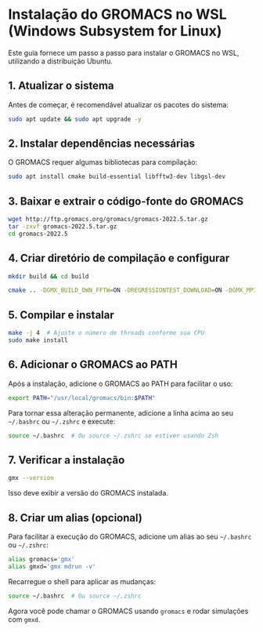# Instalação do GROMACS no WSL (Windows Subsystem for Linux)

Este guia fornece um passo a passo para instalar o GROMACS no WSL, utilizando a distribuição Ubuntu.

## 1. Atualizar o sistema
Antes de começar, é recomendável atualizar os pacotes do sistema:

```bash
sudo apt update && sudo apt upgrade -y
```

## 2. Instalar dependências necessárias
O GROMACS requer algumas bibliotecas para compilação:

```bash
sudo apt install cmake build-essential libfftw3-dev libgsl-dev
```

## 3. Baixar e extrair o código-fonte do GROMACS

```bash
wget http://ftp.gromacs.org/gromacs/gromacs-2022.5.tar.gz
tar -zxvf gromacs-2022.5.tar.gz
cd gromacs-2022.5
```

## 4. Criar diretório de compilação e configurar

```bash
mkdir build && cd build

cmake .. -DGMX_BUILD_OWN_FFTW=ON -DREGRESSIONTEST_DOWNLOAD=ON -DGMX_MPI=OFF -DCMAKE_INSTALL_PREFIX=/usr/local/gromacs
```

## 5. Compilar e instalar

```bash
make -j 4  # Ajuste o número de threads conforme sua CPU
sudo make install
```

## 6. Adicionar o GROMACS ao PATH
Após a instalação, adicione o GROMACS ao PATH para facilitar o uso:

```bash
export PATH="/usr/local/gromacs/bin:$PATH"
```

Para tornar essa alteração permanente, adicione a linha acima ao seu `~/.bashrc` ou `~/.zshrc` e execute:

```bash
source ~/.bashrc  # Ou source ~/.zshrc se estiver usando Zsh
```

## 7. Verificar a instalação

```bash
gmx --version
```
Isso deve exibir a versão do GROMACS instalada.

## 8. Criar um alias (opcional)
Para facilitar a execução do GROMACS, adicione um alias ao seu `~/.bashrc` ou `~/.zshrc`:

```bash
alias gromacs='gmx'
alias gmxd='gmx mdrun -v'
```

Recarregue o shell para aplicar as mudanças:

```bash
source ~/.bashrc  # Ou source ~/.zshrc
```

Agora você pode chamar o GROMACS usando `gromacs` e rodar simulações com `gmxd`.

